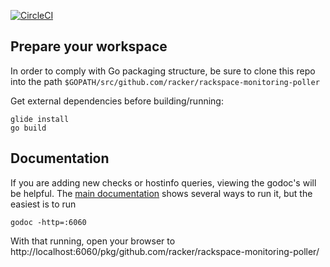 [![CircleCI](https://circleci.com/gh/racker/rackspace-monitoring-poller.svg?style=svg)](https://circleci.com/gh/racker/rackspace-monitoring-poller)

## Prepare your workspace

In order to comply with Go packaging structure, be sure to clone this repo 
into the path `$GOPATH/src/github.com/racker/rackspace-monitoring-poller`

Get external dependencies before building/running:

```
glide install
go build
```

## Documentation

If you are adding new checks or hostinfo queries, viewing the godoc's will be helpful. 
The [main documentation](https://godoc.org/golang.org/x/tools/cmd/godoc) shows several ways to
run it, but the easiest is to run

    godoc -http=:6060
    
With that running, open your browser to http://localhost:6060/pkg/github.com/racker/rackspace-monitoring-poller/